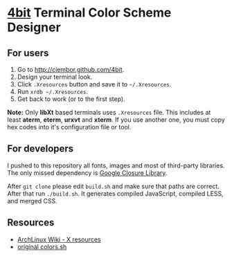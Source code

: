 [4bit](http://ciembor.github.com/4bit) Terminal Color Scheme Designer
=========

For users
---------

1. Go to http://ciembor.github.com/4bit.
2. Design your terminal look.
3. Click `.Xresources` button and save it to `~/.Xresources`.
4. Run `xrdb ~/.Xresources`.
5. Get back to work (or to the first step).

__Note:__ Only __libXt__ based terminals uses `.Xresources` file. This includes at least __aterm__, __eterm__, __urxvt__ and __xterm__. If you use another one, you must copy hex codes into it's configuration file or tool.

For developers
---------

I pushed to this repository all fonts, images and most of third-party libraries. The only missed dependency is [Google Closure Library](https://developers.google.com/closure/library/).

After `git clone` please edit `build.sh` and make sure that paths are correct. After that run `./build.sh`. It generates compiled JavaScript, compiled LESS, and merged CSS.

Resources
--------
* [ArchLinux Wiki - X resources](https://wiki.archlinux.org/index.php/X_resources)
* [original colors.sh](http://code.google.com/p/iterm2/source/browse/trunk/tests/colors.sh)

